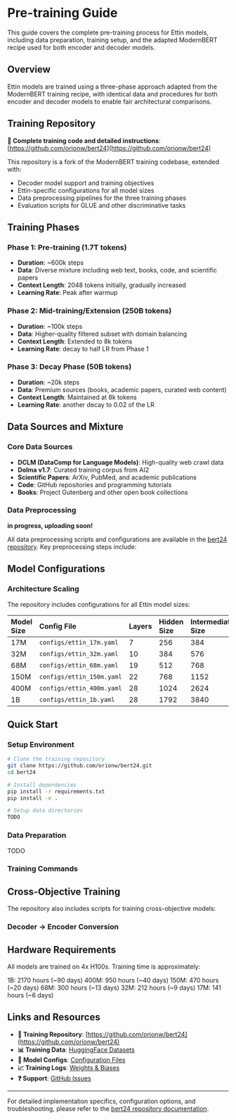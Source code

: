 # Pre-training Guide

This guide covers the complete pre-training process for Ettin models, including data preparation, training setup, and the adapted ModernBERT recipe used for both encoder and decoder models.

## Overview

Ettin models are trained using a three-phase approach adapted from the ModernBERT training recipe, with identical data and procedures for both encoder and decoder models to enable fair architectural comparisons.

## Training Repository

**📖 Complete training code and detailed instructions**: [https://github.com/orionw/bert24](https://github.com/orionw/bert24)

This repository is a fork of the ModernBERT training codebase, extended with:
- Decoder model support and training objectives
- Ettin-specific configurations for all model sizes
- Data preprocessing pipelines for the three training phases
- Evaluation scripts for GLUE and other discriminative tasks

## Training Phases

### Phase 1: Pre-training (1.7T tokens)
- **Duration**: ~600k steps
- **Data**: Diverse mixture including web text, books, code, and scientific papers
- **Context Length**: 2048 tokens initially, gradually increased
- **Learning Rate**: Peak after warmup

### Phase 2: Mid-training/Extension (250B tokens)  
- **Duration**: ~100k steps
- **Data**: Higher-quality filtered subset with domain balancing
- **Context Length**: Extended to 8k tokens
- **Learning Rate**: decay to half LR from Phase 1

### Phase 3: Decay Phase (50B tokens)
- **Duration**: ~20k steps  
- **Data**: Premium sources (books, academic papers, curated web content)
- **Context Length**: Maintained at 8k tokens
- **Learning Rate**: another decay to 0.02 of the LR

## Data Sources and Mixture

### Core Data Sources
- **DCLM (DataComp for Language Models)**: High-quality web crawl data
- **Dolma v1.7**: Curated training corpus from AI2
- **Scientific Papers**: ArXiv, PubMed, and academic publications
- **Code**: GitHub repositories and programming tutorials
- **Books**: Project Gutenberg and other open book collections

### Data Preprocessing
**in progress, uploading soon!**

All data preprocessing scripts and configurations are available in the [bert24 repository](https://github.com/orionw/bert24). Key preprocessing steps include:

## Model Configurations

### Architecture Scaling

The repository includes configurations for all Ettin model sizes:

| Model Size | Config File | Layers | Hidden Size | Intermediate Size | Attention Heads |
|:-----------|:------------|:-------|:------------|:------------------|:----------------|
| 17M        | `configs/ettin_17m.yaml` | 7 | 256 | 384 | 4 |
| 32M        | `configs/ettin_32m.yaml` | 10 | 384 | 576 | 6 |
| 68M        | `configs/ettin_68m.yaml` | 19 | 512 | 768 | 8 |
| 150M       | `configs/ettin_150m.yaml` | 22 | 768 | 1152 | 12 |
| 400M       | `configs/ettin_400m.yaml` | 28 | 1024 | 2624 | 16 |
| 1B         | `configs/ettin_1b.yaml` | 28 | 1792 | 3840 | 28 |


## Quick Start

### Setup Environment

```bash
# Clone the training repository
git clone https://github.com/orionw/bert24.git
cd bert24

# Install dependencies
pip install -r requirements.txt
pip install -e .

# Setup data directories
TODO
```

### Data Preparation

TODO

### Training Commands


## Cross-Objective Training

The repository also includes scripts for training cross-objective models:

### Decoder → Encoder Conversion



## Hardware Requirements
All models are trained on 4x H100s. Training time is approximately:

1B: 2170 hours (~90 days)
400M: 950 hours (~40 days)
150M: 470 hours (~20 days)
68M: 300 hours (~13 days)
32M: 212 hours (~9 days)
17M: 141 hours (~6 days)

## Links and Resources

- **📖 Training Repository**: [https://github.com/orionw/bert24](https://github.com/orionw/bert24)
- **📊 Training Data**: [HuggingFace Datasets](https://huggingface.co/datasets/jhu-clsp)
- **🔧 Model Configs**: [Configuration Files](https://github.com/orionw/bert24/tree/main/configs)
- **📈 Training Logs**: [Weights & Biases](https://wandb.ai/ettin-project)
- **❓ Support**: [GitHub Issues](https://github.com/orionw/bert24/issues)

---

For detailed implementation specifics, configuration options, and troubleshooting, please refer to the [bert24 repository documentation](https://github.com/orionw/bert24/blob/main/README.md). 